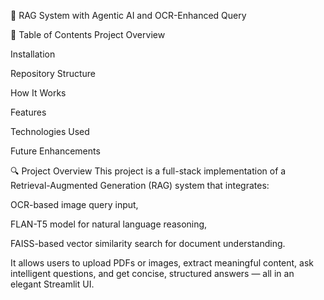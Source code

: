 📘 RAG System with Agentic AI and OCR-Enhanced Query

📑 Table of Contents
Project Overview

Installation

Repository Structure

How It Works

Features

Technologies Used

Future Enhancements

🔍 Project Overview
This project is a full-stack implementation of a Retrieval-Augmented Generation (RAG) system that integrates:

OCR-based image query input,

FLAN-T5 model for natural language reasoning,

FAISS-based vector similarity search for document understanding.

It allows users to upload PDFs or images, extract meaningful content, ask intelligent questions, and get concise, structured answers — all in an elegant Streamlit UI.
